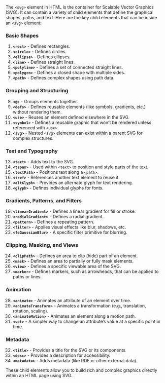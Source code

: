 The `<svg>` element in HTML is the container for Scalable Vector Graphics (SVG). It can contain a variety of child elements that define the graphical shapes, paths, and text. Here are the key child elements that can be inside an `<svg>` element:

### Basic Shapes
1. **`<rect>`** - Defines rectangles.
2. **`<circle>`** - Defines circles.
3. **`<ellipse>`** - Defines ellipses.
4. **`<line>`** - Defines straight lines.
5. **`<polyline>`** - Defines a set of connected straight lines.
6. **`<polygon>`** - Defines a closed shape with multiple sides.
7. **`<path>`** - Defines complex shapes using path data.

### Grouping and Structuring
8. **`<g>`** - Groups elements together.
9. **`<defs>`** - Defines reusable elements (like symbols, gradients, etc.) without rendering them.
10. **`<use>`** - Reuses an element defined elsewhere in the SVG.
11. **`<symbol>`** - Defines a reusable graphic that won’t be rendered unless referenced with `<use>`.
12. **`<svg>`** - Nested `<svg>` elements can exist within a parent SVG for complex structures.

### Text and Typography
13. **`<text>`** - Adds text to the SVG.
14. **`<tspan>`** - Used within `<text>` to position and style parts of the text.
15. **`<textPath>`** - Positions text along a `<path>`.
16. **`<tref>`** - References another text element to reuse it.
17. **`<altGlyph>`** - Provides an alternate glyph for text rendering.
18. **`<glyph>`** - Defines individual glyphs for fonts.

### Gradients, Patterns, and Filters
19. **`<linearGradient>`** - Defines a linear gradient for fill or stroke.
20. **`<radialGradient>`** - Defines a radial gradient.
21. **`<pattern>`** - Defines a repeating pattern.
22. **`<filter>`** - Applies visual effects like blur, shadows, etc.
23. **`<feGaussianBlur>`** - A specific filter primitive for blurring.

### Clipping, Masking, and Views
24. **`<clipPath>`** - Defines an area to clip (hide) part of an element.
25. **`<mask>`** - Defines an area to partially or fully mask elements.
26. **`<view>`** - Defines a specific viewable area of the SVG.
27. **`<marker>`** - Defines markers, such as arrowheads, that can be applied to paths or lines.

### Animation
28. **`<animate>`** - Animates an attribute of an element over time.
29. **`<animateTransform>`** - Animates a transformation (e.g., translation, rotation, scaling).
30. **`<animateMotion>`** - Animates an element along a motion path.
31. **`<set>`** - A simpler way to change an attribute’s value at a specific point in time.

### Metadata
32. **`<title>`** - Provides a title for the SVG or its components.
33. **`<desc>`** - Provides a description for accessibility.
34. **`<metadata>`** - Adds metadata (like RDF or other external data).

These child elements allow you to build rich and complex graphics directly within an HTML page using SVG.